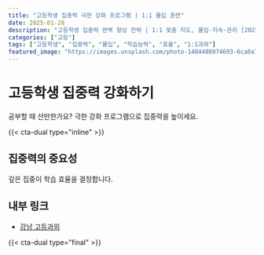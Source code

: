 ```yaml
---
title: "고등학생 집중력 극한 강화 프로그램 | 1:1 몰입 훈련"
date: 2025-01-28
description: "고등학생 집중력 완벽 향상 전략 | 1:1 맞춤 지도, 몰입·지속·관리 [2025년]"
categories: ["고등"]
tags: ["고등학생", "집중력", "몰입", "학습능력", "효율", "1:1과외"]
featured_image: "https://images.unsplash.com/photo-1484480974693-6ca0a78fb36b?w=1200&h=630&fit=crop"
---
```


# 고등학생 집중력 강화하기

공부할 때 산만한가요? 극한 강화 프로그램으로 집중력을 높이세요.

{{< cta-dual type="inline" >}}

## 집중력의 중요성

깊은 집중이 학습 효율을 결정합니다.

## 내부 링크
- [강남 고등과외](../../local/gangnam-high/)

{{< cta-dual type="final" >}}

